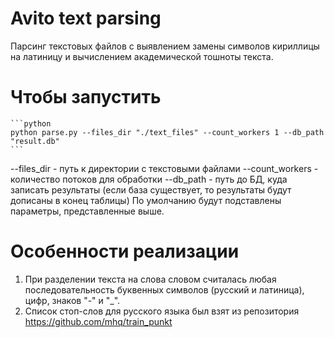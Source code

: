 # Avito text parsing

Парсинг текстовых файлов с выявлением замены символов кириллицы на латиницу и вычислением академической тошноты текста.

# Чтобы запустить
	```python
	python parse.py --files_dir "./text_files" --count_workers 1 --db_path "result.db"
	```
--files_dir - путь к директории с текстовыми файлами
--count_workers - количество потоков для обработки
--db_path - путь до БД, куда записать результаты (если база существует, то результаты будут дописаны в конец таблицы)
По умолчанию будут подставлены параметры, представленные выше.

# Особенности реализации

1. При разделении текста на слова словом считалась любая последовательность буквенных символов (русский и латиница), цифр, знаков "-" и "_".
2. Список стоп-слов для русского языка был взят из репозитория https://github.com/mhq/train_punkt
